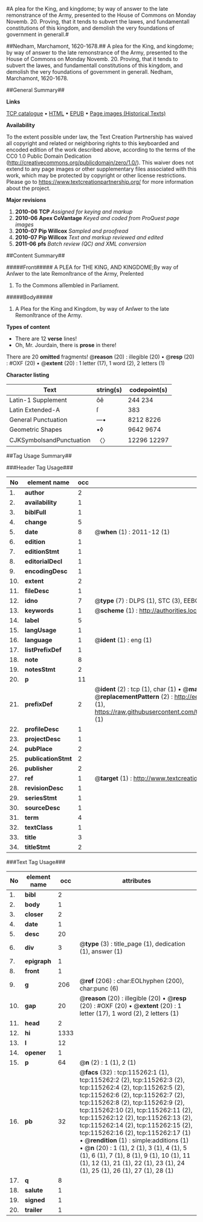 #A plea for the King, and kingdome; by way of answer to the late remonstrance of the Army, presented to the House of Commons on Monday Novemb. 20. Proving, that it tends to subvert the lawes, and fundamentall constitutions of this kingdom, and demolish the very foundations of government in generall.#

##Nedham, Marchamont, 1620-1678.##
A plea for the King, and kingdome; by way of answer to the late remonstrance of the Army, presented to the House of Commons on Monday Novemb. 20. Proving, that it tends to subvert the lawes, and fundamentall constitutions of this kingdom, and demolish the very foundations of government in generall.
Nedham, Marchamont, 1620-1678.

##General Summary##

**Links**

[TCP catalogue](http://www.ota.ox.ac.uk/tcp/)  • 
[HTML](http://tei.it.ox.ac.uk/tcp/Texts-HTML/free/A89/A89890.html)  • 
[EPUB](http://tei.it.ox.ac.uk/tcp/Texts-EPUB/free/A89/A89890.epub) • 
[Page images (Historical Texts)](https://historicaltexts.jisc.ac.uk/eebo-99863080e)

**Availability**

To the extent possible under law, the Text Creation Partnership has waived all copyright and related or neighboring rights to this keyboarded and encoded edition of the work described above, according to the terms of the CC0 1.0 Public Domain Dedication (http://creativecommons.org/publicdomain/zero/1.0/). This waiver does not extend to any page images or other supplementary files associated with this work, which may be protected by copyright or other license restrictions. Please go to https://www.textcreationpartnership.org/ for more information about the project.

**Major revisions**

1. __2010-06__ __TCP__ *Assigned for keying and markup*
1. __2010-06__ __Apex CoVantage__ *Keyed and coded from ProQuest page images*
1. __2010-07__ __Pip Willcox__ *Sampled and proofread*
1. __2010-07__ __Pip Willcox__ *Text and markup reviewed and edited*
1. __2011-06__ __pfs__ *Batch review (QC) and XML conversion*

##Content Summary##

#####Front#####
 A PLEA for THE KING, AND KINGDOME;By way of Anſwer to the late Remonſtrance of the Army, Preſented 
1. To the Commons aſſembled in Parliament.

#####Body#####

1. A Plea for the King and Kingdom, by way of Anſwer to the late Remonſtrance of the
Army.

**Types of content**

  * There are 12 **verse** lines!
  * Oh, Mr. Jourdain, there is **prose** in there!

There are 20 **omitted** fragments! 
 @__reason__ (20) : illegible (20)  •  @__resp__ (20) : #OXF (20)  •  @__extent__ (20) : 1 letter (17), 1 word (2), 2 letters (1)

**Character listing**


|Text|string(s)|codepoint(s)|
|---|---|---|
|Latin-1 Supplement|ôê|244 234|
|Latin Extended-A|ſ|383|
|General Punctuation|—•|8212 8226|
|Geometric Shapes|▪◊|9642 9674|
|CJKSymbolsandPunctuation|〈〉|12296 12297|

##Tag Usage Summary##

###Header Tag Usage###

|No|element name|occ|attributes|
|---|---|---|---|
|1.|__author__|2||
|2.|__availability__|1||
|3.|__biblFull__|1||
|4.|__change__|5||
|5.|__date__|8| @__when__ (1) : 2011-12 (1)|
|6.|__edition__|1||
|7.|__editionStmt__|1||
|8.|__editorialDecl__|1||
|9.|__encodingDesc__|1||
|10.|__extent__|2||
|11.|__fileDesc__|1||
|12.|__idno__|7| @__type__ (7) : DLPS (1), STC (3), EEBO-CITATION (1), PROQUEST (1), VID (1)|
|13.|__keywords__|1| @__scheme__ (1) : http://authorities.loc.gov/ (1)|
|14.|__label__|5||
|15.|__langUsage__|1||
|16.|__language__|1| @__ident__ (1) : eng (1)|
|17.|__listPrefixDef__|1||
|18.|__note__|8||
|19.|__notesStmt__|2||
|20.|__p__|11||
|21.|__prefixDef__|2| @__ident__ (2) : tcp (1), char (1)  •  @__matchPattern__ (2) : ([0-9\-]+):([0-9IVX]+) (1), (.+) (1)  •  @__replacementPattern__ (2) : http://eebo.chadwyck.com/downloadtiff?vid=$1&page=$2 (1), https://raw.githubusercontent.com/textcreationpartnership/Texts/master/tcpchars.xml#$1 (1)|
|22.|__profileDesc__|1||
|23.|__projectDesc__|1||
|24.|__pubPlace__|2||
|25.|__publicationStmt__|2||
|26.|__publisher__|2||
|27.|__ref__|1| @__target__ (1) : http://www.textcreationpartnership.org/docs/. (1)|
|28.|__revisionDesc__|1||
|29.|__seriesStmt__|1||
|30.|__sourceDesc__|1||
|31.|__term__|4||
|32.|__textClass__|1||
|33.|__title__|3||
|34.|__titleStmt__|2||


###Text Tag Usage###

|No|element name|occ|attributes|
|---|---|---|---|
|1.|__bibl__|2||
|2.|__body__|1||
|3.|__closer__|2||
|4.|__date__|1||
|5.|__desc__|20||
|6.|__div__|3| @__type__ (3) : title_page (1), dedication (1), answer (1)|
|7.|__epigraph__|1||
|8.|__front__|1||
|9.|__g__|206| @__ref__ (206) : char:EOLhyphen (200), char:punc (6)|
|10.|__gap__|20| @__reason__ (20) : illegible (20)  •  @__resp__ (20) : #OXF (20)  •  @__extent__ (20) : 1 letter (17), 1 word (2), 2 letters (1)|
|11.|__head__|2||
|12.|__hi__|1333||
|13.|__l__|12||
|14.|__opener__|1||
|15.|__p__|64| @__n__ (2) : 1 (1), 2 (1)|
|16.|__pb__|32| @__facs__ (32) : tcp:115262:1 (1), tcp:115262:2 (2), tcp:115262:3 (2), tcp:115262:4 (2), tcp:115262:5 (2), tcp:115262:6 (2), tcp:115262:7 (2), tcp:115262:8 (2), tcp:115262:9 (2), tcp:115262:10 (2), tcp:115262:11 (2), tcp:115262:12 (2), tcp:115262:13 (2), tcp:115262:14 (2), tcp:115262:15 (2), tcp:115262:16 (2), tcp:115262:17 (1)  •  @__rendition__ (1) : simple:additions (1)  •  @__n__ (20) : 1 (1), 2 (1), 3 (1), 4 (1), 5 (1), 6 (1), 7 (1), 8 (1), 9 (1), 10 (1), 11 (1), 12 (1), 21 (1), 22 (1), 23 (1), 24 (1), 25 (1), 26 (1), 27 (1), 28 (1)|
|17.|__q__|8||
|18.|__salute__|1||
|19.|__signed__|1||
|20.|__trailer__|1||
